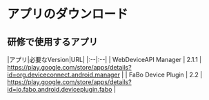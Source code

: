 # アプリのダウンロード

## 研修で使用するアプリ

|アプリ|必要なVersion|URL|
|:--|:--|
| WebDeviceAPI Manager | 2.1.1 | https://play.google.com/store/apps/details?id=org.deviceconnect.android.manager |
| FaBo Device Plugin | 2.2 | https://play.google.com/store/apps/details?id=io.fabo.android.deviceplugin.fabo |